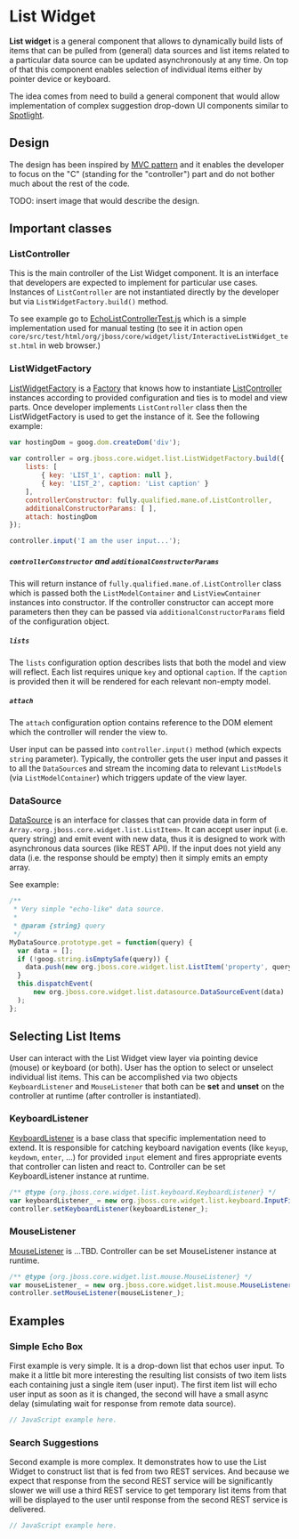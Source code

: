 # List Widget

**List widget** is a general component that allows to dynamically build lists of items that can be pulled from (general)
data sources and list items related to a particular data source can be updated asynchronously at any time.
On top of that this component enables selection of individual items either by pointer device or keyboard.

The idea comes from need to build a general component that would allow implementation of complex suggestion drop-down
UI components similar to [Spotlight][].

[Spotlight]: http://en.wikipedia.org/wiki/Spotlight_(software)

## Design

The design has been inspired by [MVC pattern] and it enables the developer to focus on the "C" (standing for the "controller")
part and do not bother much about the rest of the code.

[MVC pattern]: http://en.wikipedia.org/wiki/Model%E2%80%93view%E2%80%93controller

TODO: insert image that would describe the design.

## Important classes


### ListController

This is the main controller of the List Widget component. It is an interface that developers are expected to implement
for particular use cases. Instances of `ListController` are not instantiated directly by the developer but via
`ListWidgetFactory.build()` method.

To see example go to [EchoListControllerTest.js](EchoListControllerTest.js) which is a simple implementation used
for manual testing (to see it in action open `core/src/test/html/org/jboss/core/widget/list/InteractiveListWidget_test.html`
in web browser.)

### ListWidgetFactory

[ListWidgetFactory](ListWidgetFactory.js) is a [Factory][] that knows how to instantiate [ListController](ListController.js)
instances according to provided configuration and ties is to model and view parts. Once developer implements
`ListController` class then the ListWidgetFactory is used to get the instance of it. See the following example:

```javascript
var hostingDom = goog.dom.createDom('div');
    
var controller = org.jboss.core.widget.list.ListWidgetFactory.build({
    lists: [
        { key: 'LIST_1', caption: null },
        { key: 'LIST_2', caption: 'List caption' }
    ],
    controllerConstructor: fully.qualified.mane.of.ListController,
    additionalConstructorParams: [ ],
    attach: hostingDom
});

controller.input('I am the user input...');
```

##### `controllerConstructor` and `additionalConstructorParams`

This will return instance of `fully.qualified.mane.of.ListController` class which is passed both the `ListModelContainer`
and `ListViewContainer` instances into constructor. If the controller constructor can accept more parameters then
they can be passed via `additionalConstructorParams` field of the configuration object.

##### `lists`

The `lists` configuration option describes lists that both the model and view will reflect. Each list requires unique
`key` and optional `caption`. If the `caption` is provided then it will be rendered for each relevant non-empty model.

##### `attach`

The `attach` configuration option contains reference to the DOM element which the controller will render the view to.

User input can be passed into `controller.input()` method (which expects `string` parameter). Typically, the controller
gets the user input and passes it to all the `DataSource`s and stream the incoming data to relevant `ListModel`s
(via `ListModelContainer`) which triggers update of the view layer. 

[Factory]: http://en.wikipedia.org/wiki/Factory_(object-oriented_programming)

### DataSource

[DataSource](datasource/DataSource.js) is an interface for classes that can provide data in form of
`Array.<org.jboss.core.widget.list.ListItem>`. It can accept user input (i.e. query string) and emit event with new
data, thus it is designed to work with asynchronous data sources (like REST API). If the input does not yield
any data (i.e. the response should be empty) then it simply emits an empty array.

See example:

```javascript
/**
 * Very simple "echo-like" data source.
 *
 * @param {string} query
 */
MyDataSource.prototype.get = function(query) {
  var data = [];
  if (!goog.string.isEmptySafe(query)) {
    data.push(new org.jboss.core.widget.list.ListItem('property', query));
  }
  this.dispatchEvent(
      new org.jboss.core.widget.list.datasource.DataSourceEvent(data)
  );
};
```

## Selecting List Items

User can interact with the List Widget view layer via pointing device (mouse) or keyboard (or both). User has the option to
select or unselect individual list items. This can be accomplished via two objects `KeyboardListener` and `MouseListener`
that both can be **set** and **unset** on the controller at runtime (after controller is instantiated).

### KeyboardListener

[KeyboardListener](keyboard/KeyboardListener.js) is a base class that specific implementation need to extend. It is
responsible for catching keyboard navigation events (like `keyup`, `keydown`, `enter`, ...) for provided `input` element
and fires appropriate events that controller can listen and react to. Controller can be set KeyboardListener instance
at runtime.

```javascript
/** @type {org.jboss.core.widget.list.keyboard.KeyboardListener} */
var keyboardListener_ = new org.jboss.core.widget.list.keyboard.InputFieldKeyboardListener(inputField);
controller.setKeyboardListener(keyboardListener_);
```

### MouseListener

[MouseListener](mouse/MouseListener.js) is ...TBD. Controller can be set MouseListener instance at runtime.

```javascript
/** @type {org.jboss.core.widget.list.mouse.MouseListener} */
var mouseListener_ = new org.jboss.core.widget.list.mouse.MouseListener(hostingDom);
controller.setMouseListener(mouseListener_);
```

## Examples

### Simple Echo Box

First example is very simple. It is a drop-down list that echos user input. To make it a little bit more interesting
the resulting list consists of two item lists each containing just a single item (user input). The first item list
will echo user input as soon as it is changed, the second will have a small async delay (simulating wait for response
from remote data source).

```javascript
// JavaScript example here.
```

### Search Suggestions

Second example is more complex. It demonstrates how to use the List Widget to construct list that is fed from two
REST services. And because we expect that response from the second REST service will be significantly slower we will
use a third REST service to get temporary list items from that will be displayed to the user until response from the
second REST service is delivered.

```javascript
// JavaScript example here.
```

